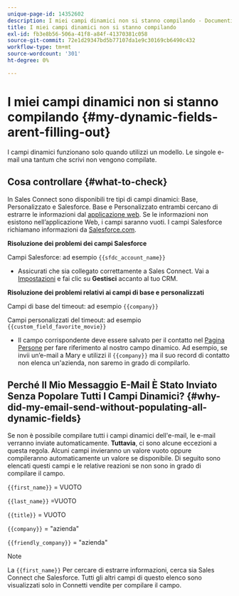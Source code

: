 ```yaml
---
unique-page-id: 14352602
description: I miei campi dinamici non si stanno compilando - Documenti Marketo - Documentazione del prodotto
title: I miei campi dinamici non si stanno compilando
exl-id: fb3e8b56-506a-41f8-a84f-41370381c058
source-git-commit: 72e1d29347bd5b77107da1e9c30169cb6490c432
workflow-type: tm+mt
source-wordcount: '301'
ht-degree: 0%

---
```


# I miei campi dinamici non si stanno compilando {#my-dynamic-fields-arent-filling-out}

I campi dinamici funzionano solo quando utilizzi un modello. Le singole e-mail una tantum che scrivi non vengono compilate.

## Cosa controllare {#what-to-check}

In Sales Connect sono disponibili tre tipi di campi dinamici: Base, Personalizzato e Salesforce. Base e Personalizzato entrambi cercano di estrarre le informazioni dal [applicazione web](https://toutapp.com/login). Se le informazioni non esistono nell’applicazione Web, i campi saranno vuoti. I campi Salesforce richiamano informazioni da [Salesforce.com](https://salesforce.com).

**Risoluzione dei problemi dei campi Salesforce**

Campi Salesforce: ad esempio `{{sfdc_account_name}}`

* Assicurati che sia collegato correttamente a Sales Connect. Vai a [Impostazioni](https://toutapp.com/login) e fai clic su **Gestisci** accanto al tuo CRM.

**Risoluzione dei problemi relativi ai campi di base e personalizzati**

Campi di base del timeout: ad esempio `{{company}}`

Campi personalizzati del timeout: ad esempio `{{custom_field_favorite_movie}}`

* Il campo corrispondente deve essere salvato per il contatto nel [Pagina Persone](https://toutapp.com/next#relationships) per fare riferimento al nostro campo dinamico. Ad esempio, se invii un’e-mail a Mary e utilizzi il `{{company}}` ma il suo record di contatto non elenca un&#39;azienda, non saremo in grado di compilarlo.

## Perché Il Mio Messaggio E-Mail È Stato Inviato Senza Popolare Tutti I Campi Dinamici? {#why-did-my-email-send-without-populating-all-dynamic-fields}

Se non è possibile compilare tutti i campi dinamici dell&#39;e-mail, le e-mail verranno inviate automaticamente. **Tuttavia**, ci sono alcune eccezioni a questa regola. Alcuni campi invieranno un valore vuoto oppure compileranno automaticamente un valore se disponibile. Di seguito sono elencati questi campi e le relative reazioni se non sono in grado di compilare il campo.

`{{first_name}}` = VUOTO

`{{last_name}}` =VUOTO

`{{title}}` = VUOTO

`{{company}}` = &quot;azienda&quot;

`{{friendly_company}}` = &quot;azienda&quot;

>[!NOTE]
>
>La `{{first_name}}` Per cercare di estrarre informazioni, cerca sia Sales Connect che Salesforce. Tutti gli altri campi di questo elenco sono visualizzati solo in Connetti vendite per compilare il campo.
